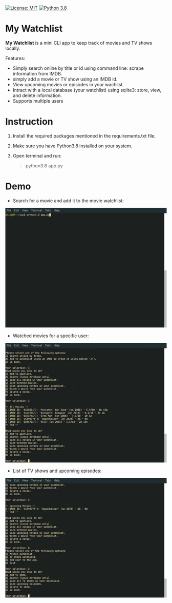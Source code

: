 
[![License: MIT](https://img.shields.io/badge/License-MIT-yellow.svg)](https://opensource.org/licenses/MIT) [![Python 3.8](https://img.shields.io/badge/python-3.8-blue.svg)](https://www.python.org/downloads/release/python-380/)  


# My Watchlist
**My Watchlist** is a mini CLI app to keep track of movies and TV shows locally.

Features:
- Simply search online by title or id using command line: scrape information from IMDB.
- simply add a movie or TV show using an IMDB id.
- View upcoming movies or episodes in your wachlist. 
- Intract with a local database (your watchlist) using sqlite3: store, view, and delete information.
- Supports multiple users

# Instruction
1. Install the required packages mentioned in the requirements.txt file.
2. Make sure you have Python3.8 installed on your system.
3. Open terminal and run:

    > python3.8 app.py

# Demo

- Search for a movie and add it to the movie watchlist:

![screen-gif](./demo/part_1.gif)

- Watched movies for a specific user:

![screen-gif](./demo/part_2.gif)

- List of TV shows and upcoming episodes:

![screen-gif](./demo/part_3.gif)
